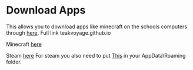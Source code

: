 # Download Apps
This allows you to download apps like minecraft on the schools computers through [here](teakvoyage.github.io). 
Full link teakvoyage.github.io

Minecraft [here](teakvoyage.github.io/MinecraftLauncher.exe) 

Steam [here](teakvoyage.github.io/steam.exe) For steam you also need to put [This](https://sd36-my.sharepoint.com/:u:/g/personal/adison_ngo_surreyschools_ca/EfAzellMHuVFv5VD-qMRwrMBwLZ20KAjxik29wo3fVZICA?e=IVeEDe) in your AppData\Roaming folder.
